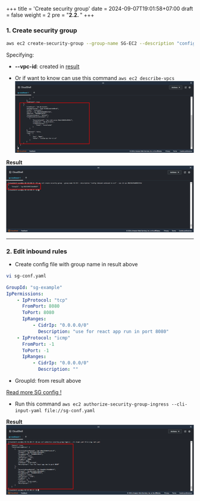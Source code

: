+++
title = 'Create security group'
date = 2024-09-07T19:01:58+07:00
draft = false
weight = 2
pre = "<b>2.2. </b>"
+++

### 1. Create security group
```bash
aws ec2 create-security-group --group-name SG-EC2 --description "config inbound outbound to ec2" --vpc-id example
```

Specifying:
- **--vpc-id**: created in [result](/create-vpc/config-cloushell/#3-create-vpc-bash)

- Or if want to know can use this command ```aws ec2 describe-vpcs```
    ![alt text](image.png)

**Result**
![alt text](image-2.png)

---
### 2. Edit inbound rules

- Create config file with group name in result above
```bash
vi sg-conf.yaml
```

```yaml
GroupId: "sg-example"
IpPermissions:
    - IpProtocol: "tcp"
      FromPort: 8080
      ToPort: 8080
      IpRanges:
          - CidrIp: "0.0.0.0/0"
            Description: "use for react app run in port 8080"
    - IpProtocol: "icmp"
      FromPort: -1
      ToPort: -1
      IpRanges:
          - CidrIp: "0.0.0.0/0"
            Description: ""
```

- GroupId: from result above

[Read more SG config !](https://docs.aws.amazon.com/cli/latest/reference/ec2/authorize-security-group-ingress.html)

- Run this command ```aws ec2 authorize-security-group-ingress --cli-input-yaml file://sg-conf.yaml ```

**Result**
![alt text](image-3.png)







